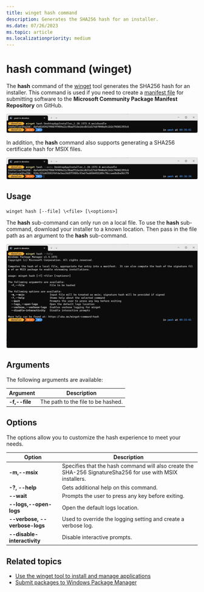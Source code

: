 ```yaml
---
title: winget hash command
description: Generates the SHA256 hash for an installer.
ms.date: 07/26/2023
ms.topic: article
ms.localizationpriority: medium
---
```


# hash command (winget)

The **hash** command of the [winget](index.md) tool generates the SHA256 hash for an installer. This command is used if you need to create a [manifest file](../package/manifest.md) for submitting software to the **Microsoft Community Package Manifest Repository** on GitHub.

![winget hash command](./images/hash-command.png)

In addition, the **hash** command also supports generating a SHA256 certificate hash for MSIX files.

![winget hash msix command](./images/hash-command-msix.png)

## Usage

`winget hash [--file] \<file> [\<options>]`

The **hash** sub-command can only run on a local file. To use the **hash** sub-command, download your installer to a known location. Then pass in the file path as an argument to the **hash** sub-command.

![winget hash command help options](./images/hash-help.png)

## Arguments

The following arguments are available:

| Argument  | Description |
|--------------|-------------|
| **-f,--file** |  The path to the file to be hashed. |

## Options

The options allow you to customize the hash experience to meet your needs.

| Option  | Description |
|-------------|-------------|
| **-m,--msix**  | Specifies that the hash command will also create the SHA-256 SignatureSha256 for use with MSIX installers. |
| **-?, --help** |  Gets additional help on this command. |
| **--wait** | Prompts the user to press any key before exiting. |
| **--logs,--open-logs** | Open the default logs location. |
| **--verbose, --verbose-logs** | Used to override the logging setting and create a verbose log. |
| **--disable-interactivity** | Disable interactive prompts. |

## Related topics

* [Use the winget tool to install and manage applications](index.md)
* [Submit packages to Windows Package Manager](../package/index.md)
